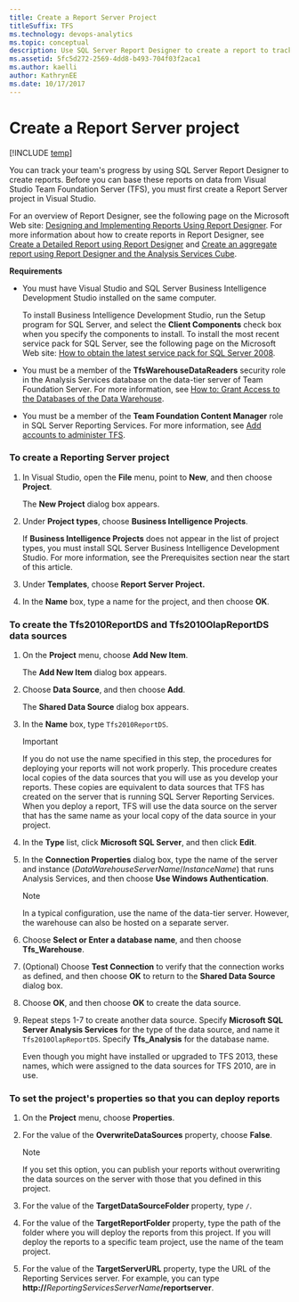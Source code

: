 ```yaml
---
title: Create a Report Server Project
titleSuffix: TFS
ms.technology: devops-analytics
ms.topic: conceptual
description: Use SQL Server Report Designer to create a report to track the team's progress by-Team Foundation Server
ms.assetid: 5fc5d272-2569-4dd8-b493-704f03f2aca1
ms.author: kaelli
author: KathrynEE
ms.date: 10/17/2017
---
```


# Create a Report Server project

[!INCLUDE [temp](../includes/tfs-report-platform-version.md)]

You can track your team's progress by using SQL Server Report Designer to create reports. Before you can base these reports on data from Visual Studio Team Foundation Server (TFS), you must first create a Report Server project in Visual Studio.

For an overview of Report Designer, see the following page on the Microsoft Web site: [Designing and Implementing Reports Using Report Designer](https://go.microsoft.com/fwlink/?LinkId=181954). For more information about how to create reports in Report Designer, see [Create a Detailed Report using Report Designer](create-a-detailed-report-using-report-designer.md) and [Create an aggregate report using Report Designer and the Analysis Services Cube](create-aggregate-report-report-designer-analysis-services-cube.md).

**Requirements**

- You must have Visual Studio and SQL Server Business Intelligence Development Studio installed on the same computer.

  To install Business Intelligence Development Studio, run the Setup program for SQL Server, and select the **Client Components** check box when you specify the components to install. To install the most recent service pack for SQL Server, see the following page on the Microsoft Web site: [How to obtain the latest service pack for SQL Server 2008](https://go.microsoft.com/fwlink/?LinkID=182174).

- You must be a member of the **TfsWarehouseDataReaders** security role in the Analysis Services database on the data-tier server of Team Foundation Server. For more information, see [How to: Grant Access to the Databases of the Data Warehouse](../admin/grant-permissions-to-reports.md).

- You must be a member of the **Team Foundation Content Manager** role in SQL Server Reporting Services. For more information, see [Add accounts to administer TFS](/azure/devops/server/admin/add-administrator).

### To create a Reporting Server project

1.  In Visual Studio, open the **File** menu, point to **New**, and then choose **Project**.

    The **New Project** dialog box appears.

2.  Under **Project types**, choose **Business Intelligence Projects**.

    If **Business Intelligence Projects** does not appear in the list of project types, you must install SQL Server Business Intelligence Development Studio. For more information, see the Prerequisites section near the start of this article.

3.  Under **Templates**, choose **Report Server Project.**

4.  In the **Name** box, type a name for the project, and then choose **OK**.

### To create the Tfs2010ReportDS and Tfs2010OlapReportDS data sources

1.  On the **Project** menu, choose **Add New Item**.

    The **Add New Item** dialog box appears.

2.  Choose **Data Source**, and then choose **Add**.

    The **Shared Data Source** dialog box appears.

3.  In the **Name** box, type `Tfs2010ReportDS`.

    > [!IMPORTANT]
    > If you do not use the name specified in this step, the procedures for deploying your reports will not work properly. This procedure creates local copies of the data sources that you will use as you develop your reports. These copies are equivalent to data sources that TFS has created on the server that is running SQL Server Reporting Services. When you deploy a report, TFS will use the data source on the server that has the same name as your local copy of the data source in your project.

4.  In the **Type** list, click **Microsoft SQL Server**, and then click **Edit**.

5.  In the **Connection Properties** dialog box, type the name of the server and instance (_DataWarehouseServerName_/_InstanceName_) that runs Analysis Services, and then choose **Use Windows Authentication**.

    > [!NOTE]
    > In a typical configuration, use the name of the data-tier server. However, the warehouse can also be hosted on a separate server.

6.  Choose **Select or Enter a database name**, and then choose **Tfs_Warehouse**.

7.  (Optional) Choose **Test Connection** to verify that the connection works as defined, and then choose **OK** to return to the **Shared Data Source** dialog box.

8.  Choose **OK**, and then choose **OK** to create the data source.

9.  Repeat steps 1-7 to create another data source. Specify **Microsoft SQL Server Analysis Services** for the type of the data source, and name it `Tfs2010OlapReportDS`. Specify **Tfs_Analysis** for the database name.

    Even though you might have installed or upgraded to TFS 2013, these names, which were assigned to the data sources for TFS 2010, are in use.

### To set the project's properties so that you can deploy reports

1. On the **Project** menu, choose **Properties**.

2. For the value of the **OverwriteDataSources** property, choose **False**.

   > [!NOTE]
   > If you set this option, you can publish your reports without overwriting the data sources on the server with those that you defined in this project.

3. For the value of the **TargetDataSourceFolder** property, type `/`.

4. For the value of the **TargetReportFolder** property, type the path of the folder where you will deploy the reports from this project. If you will deploy the reports to a specific team project, use the name of the team project.

5. For the value of the **TargetServerURL** property, type the URL of the Reporting Services server. For example, you can type **http://**<em>ReportingServicesServerName</em>**/reportserver**.
